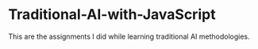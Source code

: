 # Traditional-AI-with-JavaScript
This are the assignments I did while learning traditional AI methodologies.
